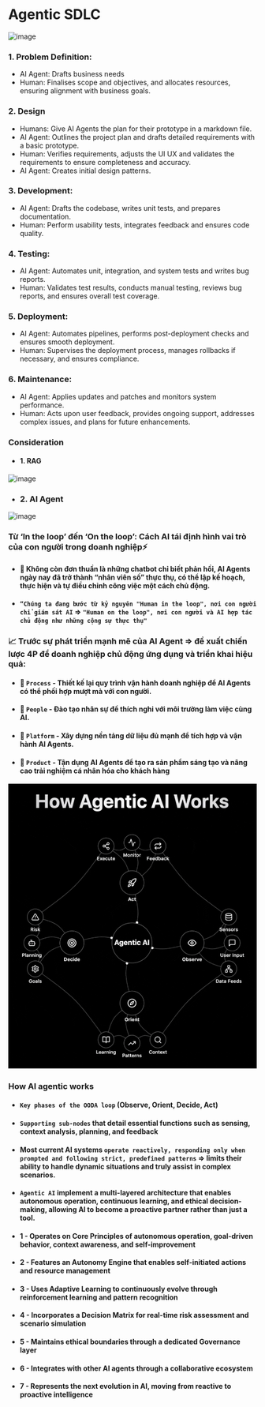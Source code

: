 # Agentic SDLC

![image](https://github.com/user-attachments/assets/e30c36df-5ce4-46ba-9c1d-a2b5e6166c1d)

### 1. Problem Definition:

- AI Agent: Drafts business needs
- Human: Finalises scope and objectives, and allocates resources, ensuring alignment with business goals.

### 2. Design

- Humans: Give AI Agents the plan for their prototype in a markdown file.
- AI Agent: Outlines the project plan and drafts detailed requirements with a basic prototype.
- Human: Verifies requirements, adjusts the UI UX and validates the requirements to ensure completeness and accuracy.
- AI Agent: Creates initial design patterns.

### 3. Development:

- AI Agent: Drafts the codebase, writes unit tests, and prepares documentation.
- Human: Perform usability tests, integrates feedback and ensures code quality.

### 4. Testing:

- AI Agent: Automates unit, integration, and system tests and writes bug reports.
- Human: Validates test results, conducts manual testing, reviews bug reports, and ensures overall test coverage.

### 5. Deployment:

- AI Agent: Automates pipelines, performs post-deployment checks and ensures smooth deployment.
- Human: Supervises the deployment process, manages rollbacks if necessary, and ensures compliance.

### 6. Maintenance:

- AI Agent: Applies updates and patches and monitors system performance.
- Human: Acts upon user feedback, provides ongoing support, addresses complex issues, and plans for future enhancements.

### Consideration
- #### 1. RAG
![image](https://github.com/user-attachments/assets/99e87dab-b62b-4435-aac8-71617c14d5a0)

- ### 2. AI Agent
![image](https://github.com/user-attachments/assets/acf112fc-4f7d-48ab-82a6-8f5180e95ec1)

### Từ ‘In the loop’ đến ‘On the loop’: Cách AI tái định hình vai trò của con người trong doanh nghiệp⚡️
- #### 🤖 Không còn đơn thuần là những chatbot chỉ biết phản hồi, AI Agents ngày nay đã trở thành “nhân viên số” thực thụ, có thể lập kế hoạch, thực hiện và tự điều chỉnh công việc một cách chủ động.
- #### `“Chúng ta đang bước từ kỷ nguyên "Human in the loop", nơi con người chỉ giám sát AI` => `"Human on the loop", nơi con người và AI hợp tác chủ động như những cộng sự thực thụ"`

### 📈 Trước sự phát triển mạnh mẽ của AI Agent => đề xuất chiến lược 4P để doanh nghiệp chủ động ứng dụng và triển khai hiệu quả:
- #### 🔹 `Process` - Thiết kế lại quy trình vận hành doanh nghiệp để AI Agents có thể phối hợp mượt mà với con người.
- #### 🔹 `People` - Đào tạo nhân sự để thích nghi với môi trường làm việc cùng AI.
- #### 🔹 `Platform` - Xây dựng nền tảng dữ liệu đủ mạnh để tích hợp và vận hành AI Agents.
- #### 🔹 `Product` - Tận dụng AI Agents để tạo ra sản phẩm sáng tạo và nâng cao trải nghiệm cá nhân hóa cho khách hàng

![](./media/how-ai-agentic-works.gif)
### How AI agentic works
- #### `Key phases of the OODA loop` (Observe, Orient, Decide, Act)
- #### `Supporting sub-nodes` that detail essential functions such as sensing, context analysis, planning, and feedback
- #### Most current AI systems `operate reactively, responding only when prompted and following strict, predefined patterns` => limits their ability to handle dynamic situations and truly assist in complex scenarios.
- #### `Agentic AI` implement a multi-layered architecture that enables autonomous operation, continuous learning, and ethical decision-making, allowing AI to become a proactive partner rather than just a tool.
- #### 1 - Operates on Core Principles of autonomous operation, goal-driven behavior, context awareness, and self-improvement
- #### 2 - Features an Autonomy Engine that enables self-initiated actions and resource management
- #### 3 - Uses Adaptive Learning to continuously evolve through reinforcement learning and pattern recognition
- #### 4 - Incorporates a Decision Matrix for real-time risk assessment and scenario simulation
- #### 5 - Maintains ethical boundaries through a dedicated Governance layer
- #### 6 - Integrates with other AI agents through a collaborative ecosystem
- #### 7 - Represents the next evolution in AI, moving from reactive to proactive intelligence